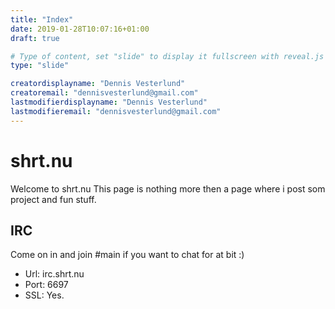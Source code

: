 ```yaml
---
title: "Index"
date: 2019-01-28T10:07:16+01:00
draft: true

# Type of content, set "slide" to display it fullscreen with reveal.js
type: "slide"

creatordisplayname: "Dennis Vesterlund"
creatoremail: "dennisvesterlund@gmail.com"
lastmodifierdisplayname: "Dennis Vesterlund"
lastmodifieremail: "dennisvesterlund@gmail.com"
---
```


# shrt.nu
Welcome to shrt.nu
This page is nothing more then a page where i post som project and fun stuff.

## IRC

Come on in and join #main if you want to chat for at bit :)

- Url: irc.shrt.nu
- Port: 6697
- SSL: Yes.
 

